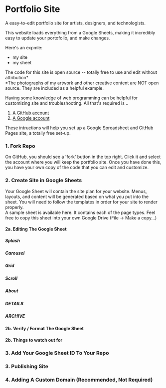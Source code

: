 # Portfolio Site
A easy-to-edit portfolio site for artists, designers, and technologists.<br>

This website loads everything from a Google Sheets, making it incredibly easy to update your portofolio, and make changes. 

Here's an expmle:
- my site
- my sheet

The code for this site is open source -- totally free to use and edit without attribution* <br>
\*The photographs of my artwork and other creative content are NOT open source. They are included as a helpful example.


Having some knowledge of web programming can be helpful for customizing site and troubleshooting.
All that's required is ..

1. [A GitHub account](https://github.com/)
2. [A Google account](https://accounts.google.com/)

These intructions will help you set up a Google Spreadsheet and GitHub Pages site, a totally free set-up. 

### 1. Fork Repo
On GitHub, you should see a 'fork' button in the top right. Click it and select the account where you will keep the portfolio site. 
Once you have done this, you have your own copy of the code that you can edit and customize. 

### 2. Create Site in Google Sheets
Your Google Sheet will contain the site plan for your website. Menus, layouts, and content will be generated based on what you put into the sheet. You will need to follow the templates in order for your site to render properly. <br>
A sample sheet is available here. It contains each of the page types. Feel free to copy this sheet into your own Google Drive (File -> Make a copy...)

#### 2a. Editing The Google Sheet

##### Splash
##### Carousel
##### Grid
##### Scroll
##### About
##### DETAILS
##### ARCHIVE

#### 2b. Verify / Format The Google Sheet
#### 2b. Things to watch out for

### 3. Add Your Google Sheet ID To Your Repo

### 3. Publishing Site

### 4. Adding A Custom Domain (Recommended, Not Required) 


